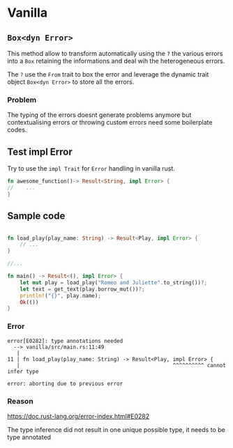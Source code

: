 # Vanilla
 
## `Box<dyn Error>`

This method allow to transform automatically using the `?` the various errors into a `Box` retaining the informations 
and deal wih the heterogeneous errors.

The `?` use the `From` trait to box the error and leverage the dynamic trait object `Box<dyn Error>` to store all the errors.

### Problem

The typing of the errors doesnt generate problems anymore but contextualising errors or throwing custom errors need 
some boilerplate codes.

## Test impl Error

Try to use the `impl Trait` for `Error` handling in vanilla rust.
```rust
fn awesome_function()-> Result<String, impl Error> {
//    ...
}
```

## Sample code

```rust

fn load_play(play_name: String) -> Result<Play, impl Error> {
    // ...
}

//...

fn main() -> Result<(), impl Error> {
    let mut play = load_play("Romeo and Juliette".to_string())?;
    let text = get_text(play.borrow_mut())?;
    println!("{}", play.name);
    Ok(())
}
```

### Error

```
error[E0282]: type annotations needed
  --> vanilla/src/main.rs:11:49
   |
11 | fn load_play(play_name: String) -> Result<Play, impl Error> {
   |                                                 ^^^^^^^^^^ cannot infer type

error: aborting due to previous error
```


### Reason

https://doc.rust-lang.org/error-index.html#E0282

The type inference did not result in one unique possible type, it needs to be type annotated
